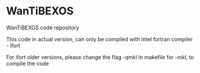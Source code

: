 # WanTiBEXOS
WanTiBEXOS code repository

This code in actual version, can only be compiled with intel fortran compiler - ifort

For ifort older versions, please change the flag -qmkl in makefile for -mkl, to compile the code
